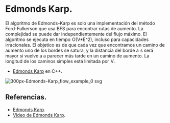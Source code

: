 # Edmonds Karp.

El algoritmo de Edmonds-Karp es solo una implementación del método Ford-Fulkerson que usa BFS para encontrar rutas de aumento.
La complejidad se puede dar independientemente del flujo máximo. El algoritmo se ejecuta en tiempo  O(V*E^2), incluso para capacidades irracionales. 
El objetico es de que cada vez que encontramos un camino de aumento uno de los bordes se satura, y la distancia del borde a  s será mayor si vuelve a a
parecer más tarde en un camino de aumento. La longitud de los caminos simples está limitada por  V .
* [Edmonds Karp](https://github.com/Lutyvr02/Algoritmica/blob/main/Contenidos/Teoria%20de%20grafos/Edmons%20karp/edmos.cpp) en C++.

![300px-Edmonds-Karp_flow_example_0 svg](https://user-images.githubusercontent.com/101956531/199821200-91bea6de-cf64-4e4d-a3c5-61fcb44b0d67.png)

## Referencias. 

* [Edmonds Karp](https://www.geeksforgeeks.org/binary-search/).
* [Video de Edmonds Karp](https://www.youtube.com/watch?v=RppuJYwlcI8).

